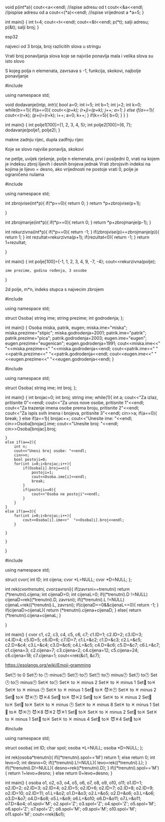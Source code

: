 void p(int*a){
    cout<<a<<endl;      //ispise adresu od t
    cout<<&a<<endl;     //pispise adresu od a
    cout<<(*a)<<endl;     //ispise vrijednost a
    *a=5;
}

int main()
{
    int t=4;
    cout<<t<<endl;
    cout<<&t<<endl;
    p(*t);  salji adresu;
    p(&t);  salji broj;
}






esp32



najveci od 3 broja, broj razlicitih slova u stringu





Vrati broj ponavljanja slova koje se najviše ponavlja
mala i velika slova su isto slovo




S kojeg polja n elemenata, zavrsava s -1, funkcija, skokovi, najbolje ponavljanje






#include <iostream>

using namespace std;

void dodavanje(int*p, int*r){
    bool a=0;
    int i=5;
    int b=1;
    int j=2;
    int k=0;
    while(b==1){
        if(a==0){
            cout<<*(p+k);
            *(r+j)=*(p+k);
            j++;
            a=1;
        }
        else if(a==1){
            cout<<*(r+k);
            *(p+i)=*(r+k);
            i++;
            a=0;
            k++;
        }
        if(k==5){
            b=0;
        }
    }
}

int main()
{
    int polje1[100]={1, 2, 3, 4, 5};
    int polje2[100]={6, 7};
    dodavanje(polje1, polje2);
}


makne zadnju rijec, dupla zadfnju rijec







Koje se slovo najviše ponavlja, skokovi




ne petlje, uvijek rješenje, polje n elemenata, prvi i posljedni 0, vrati na kojem je indeksu zbroj lijevih i desnih brojeva jednak
Vrati zbrojsvih indeksi na kojima je lijevo = desno, ako vrijednosti ne postoje vrati 0, polje je ograničeno nulama






#include <iostream>

using namespace std;

int zbrojvise(int*p){
    if(*p==0){
        return 0;
    }
    return *p+zbrojvise(p+1);

}

int zbrojmanje(int*p){
    if(*p==0){
        return 0;
    }
    return *p+zbrojmanje(p-1);
}

int rekurzivna(int*p){
    if(*p==0){
        return -1;
    }
    if(zbrojvise(p)==zbrojmanje(p)){
        return 1;
    }
    int rezultat=rekurzivna(p+1);
    if(rezultat<0){
        return -1;
    }
    return 1+rezultat;

}

int main()
{
    int polje[100]={-1, 1, 2, 3, 4, 9, -7, -4};
    cout<<rekurzivna(polje);



    ime prezime, godina rođenja, 3 ossobe
}

2d polje, m*n, indeks stupca s najvecim zbrojem




#include <iostream>

using namespace std;

struct Osoba{
    string ime;
    string prezime;
    int godrodenja;
};

int main()
{
    Osoba miska, patrik, eugen;
    miska.ime="miska";
    miska.prezime="stipic";
    miska.godrodenja=2001;
    patrik.ime="patrik";
    patrik.prezime="pica";
    patrik.godrodenja=2003;
    eugen.ime="eugen";
    eugen.prezime="eugenican";
    eugen.godrodenja=1991;
    cout<<miska.ime<<" "<<miska.prezime<<" "<<miska.godrodenja<<endl;
    cout<<patrik.ime<<" "<<patrik.prezime<<" "<<patrik.godrodenja<<endl;
    cout<<eugen.ime<<" "<<eugen.prezime<<" "<<eugen.godrodenja<<endl;
}






#include <iostream>

using namespace std;

struct Osoba{
    string ime;
    int broj;
};

int main()
{
    int brojac=0;
    int broj;
    string ime;
    while(1){
        int a;
        cout<<"Za izlaz, pritisnite 0"<<endl;
        cout<<"Za unos nove osobe, pritisnite 1"<<endl;
        cout<<"Za trazenje imena osobe prema broju, pritisnite 2"<<endl;
        cout<<"Za ispis svih imena i brojeva, pritisnite 3"<<endl;
        cin>>a;
    if(a==0){
        break;
    }
    else if(a==1){
         brojac++;
         cout<<"Unesite ime: "<<endl;
         cin>>Osoba[brojac].ime;
         cout<<"Unesite broj: "<<endl;
         cin>>Osoba[brojac].broj;

    }
    else if(a==2){
        int n;
        cout<<"Unesi broj osobe: "<<endl;
        cin>>n;
        bool postoji=0;
        for(int i=0;i<brojac;i++){
            if(Osoba[i].broj==n){
                postoji=1;
                cout<<Osoba.ime[i]<<endl;
                break;
            }
            if(postoji==0){
                cout<<"Osoba ne postoji"<<endl;
            }
        }
    }
    else if(a==3){
        for(int i=0;i<brojac;i++){
            cout<<Osoba[i].ime<<"  "<<Osoba[i].broj<<endl;
        }

    }

    }
}








#include <iostream>

using namespace std;

struct cvor{
    int ID;
    int cijena;
    cvor *L=NULL;
    cvor *D=NULL;
};

int rek(cvor*trenutni, cvor*zavrsni){
    if(zavrsni==trenutni)
        return (*trenutni).cijena;
    int cijenaD=0;
    int cijenaL=0;
    if((*trenutni).D !=NULL)
        cijenaD=rek((*trenutni).D, zavrsni);
    if((*trenutni).L !=NULL)
        cijenaL=rek((*trenutni).L, zavrsni);
    if(cijenaD==0&&cijenaL==0){
        return -1;
    }
    if(cijenaD>cijenaL){
        return (*trenutni).cijena+cijenaD;
    }
    else{
        return (*trenutni).cijena+cijenaL;
    }


}

int main()
{
    cvor c1, c2, c3, c4, c5, c6, c7;
    c1.ID=1;
    c2.ID=2;
    c3.ID=3;
    c4.ID=4;
    c5.ID=5;
    c6.ID=6;
    c7.ID=7;
    c1.L=&c2;
    c1.D=&c3;
    c2.L=&c5;
    c2.D=&c4;
    c3.L=&c4;
    c3.D=&c6;
    c4.L=&c5;
    c4.D=&c6;
    c5.D=&c7;
    c6.L=&c7;
    c1.cijena=3;
    c2.cijena=7;
    c3.cijena=2;
    c4.cijena=12;
    c5.cijena=24;
    c6.cijena=18;
    c7.cijena=1;
    cout<<rek(&c1, &c7);


https://esolangs.org/wiki/Emoji-gramming


Set🕐 to 0
Set🕐 to 🕐 minus🕐
Set🕑 to🕐
Set🕑 to🕑 minus🕑
Set🕒 to🕑
Set🕒 to🕒 minus🕑
Set♓ to🕒
Set♓ to ♓ minus 2
Set♓ to ♓ minus 1
Set📢 to♓
Set♓ to ♓ minus 🕑
Set♓ to ♓ minus 1
Set📢 to♓
😈♓🕐
Set♓ to ♓ minus 2
Set📢 to♓
😈♓🕐
😈♓4
Set📢 to♓
😈♓2
Set📢 to♓
Set♓ to ♓ minus 2
Set📢 to♓
Set📢 to♓
Set♓ to ♓ minus 🕑
Set♓ to ♓ minus 8
Set♓ to ♓ minus 1
Set📢 to♓
😈♓🕑
😈♓8
😈♓2
😈♓1
Set📢 to♓
Set♓ to ♓ minus 2
Set📢 to♓
Set♓ to ♓ minus 1
Set📢 to♓
Set♓ to ♓ minus 4
Set📢 to♓
😈♓4
Set📢 to♓










#include <iostream>

using namespace std;

struct osoba{
    int ID;
    char spol;
    osoba *L=NULL;
    osoba *D=NULL;
};

int rek(osoba*trenutni){
    if((*trenutni).spol=='M')
            return 1;
    else
            return 0;
    int levo=0;
    int desno=0;
    if((*trenutni).L!=NULL){
        levo=rek((*trenutni).L);
    }
    if((*trenutni).D!=NULL){
        desno=rek((*trenutni).D);
    }
    if((*trenutni).spol=='M'){
        return 1+levo+desno;
    }
    else
        return 0+levo+desno;
}

int main()
{
    osoba o1, o2, o3, o4, o5, o6, o7, o8, o9, o10, o11;
    o1.ID=1;
    o2.ID=2;
    o2.ID=3;
    o2.ID=4;
    o2.ID=5;
    o2.ID=6;
    o2.ID=7;
    o2.ID=8;
    o2.ID=9;
    o2.ID=10;
    o2.ID=11;
    o1.L=&o2;
    o1.D=&o3;
    o2.L=&o5;
    o2.D=&o6;
    o3.L=&o6;
    o3.D=&o7;
    o4.D=&o8;
    o5.L=&o9;
    o6.L=&o10;
    o6.D=&o11;
    o7.L=&o11;
    o7.D=&o4;
    o1.spol='M';
    o2.spol='Z';
    o3.spol='Z';
    o4.spol='Z';
    o5.spol='M';
    o6.spol='Z';
    o7.spol='Z';
    o8.spol='M';
    o9.spol='M';
    o10.spol='M';
    o11.spol='M';
    cout<<rek(&o1);


